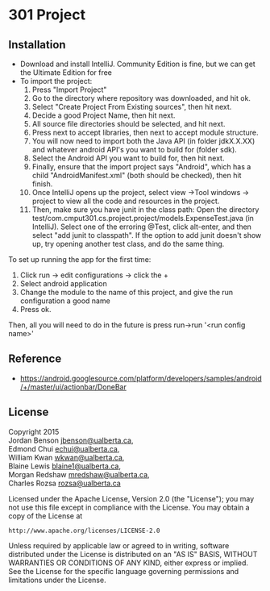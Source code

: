 301 Project
===========


Installation
-----------

- Download and install IntelliJ. Community Edition is fine, but we can get the Ultimate Edition for free
- To import the project:  
    1) Press "Import Project"  
    2) Go to the directory where repository was downloaded, and hit ok.  
    3) Select "Create Project From Existing sources", then hit next.  
    4) Decide a good Project Name, then hit next.  
    5) All source file directories should be selected, and hit next.  
    6) Press next to accept libraries, then next to accept module structure.  
    7) You will now need to import both the Java API (in folder jdkX.X.XX) and whatever android API's you want to build for (folder sdk).  
    8) Select the Android API you want to build for, then hit next.  
    9) Finally, ensure that the import project says "Android", which has a child "AndroidManifest.xml" (both should be checked), then hit finish.  
    10) Once IntelliJ opens up the project, select view ->Tool windows -> project to view all the code and resources in the project.  
    11) Then, make sure you have junit in the class path: Open the directory test/com.cmput301.cs.project.project/models.ExpenseTest.java (in IntelliJ). Select one of the erroring @Test, click alt-enter, and then select "add junit to classpath". If the option to add junit doesn't show up, try opening another test class, and do the same thing.

To set up running the app for the first time:  
1) Click run -> edit configurations -> click the +  
2) Select android application  
3) Change the module to the name of this project, and give the run configuration a good name  
4) Press ok.  

Then, all you will need to do in the future is press run->run '\<run config name\>'

Reference
-------
- https://android.googlesource.com/platform/developers/samples/android/+/master/ui/actionbar/DoneBar

License
-------
Copyright 2015  
Jordan Benson <jbenson@ualberta.ca>,  
Edmond Chui <echui@ualberta.ca>,  
William Kwan <wkwan@ualberta.ca>,  
Blaine Lewis <blaine1@ualberta.ca>,  
Morgan Redshaw <mredshaw@ualberta.ca>,  
Charles Rozsa <rozsa@ualberta.ca>  

Licensed under the Apache License, Version 2.0 (the "License");
you may not use this file except in compliance with the License.
You may obtain a copy of the License at

    http://www.apache.org/licenses/LICENSE-2.0

Unless required by applicable law or agreed to in writing, software
distributed under the License is distributed on an "AS IS" BASIS,
WITHOUT WARRANTIES OR CONDITIONS OF ANY KIND, either express or implied.
See the License for the specific language governing permissions and
limitations under the License.
